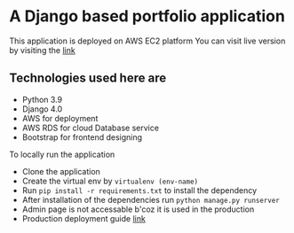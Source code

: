 # A Django based portfolio application

This application is deployed on AWS EC2 platform 
You can visit live version by visiting the [link](http://65.0.97.125/)


## Technologies used here are 

- Python 3.9
- Django 4.0
- AWS for deployment
- AWS RDS for cloud Database service
- Bootstrap for frontend designing

To locally run the application 
- Clone the application
- Create the virtual env by `virtualenv (env-name)`
- Run `pip install -r requirements.txt` to install the dependency
- After installation of the dependencies run `python manage.py runserver`
- Admin page is not accessable b'coz it is used in the production
- Production deployment guide [link](https://www.digitalocean.com/community/tutorials/how-to-set-up-django-with-postgres-nginx-and-gunicorn-on-ubuntu-20-04)
